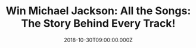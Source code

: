 ---
campaign-uuid: "c-05c3b7e9-657f-46e5-a61c-1c58147830e9"
type: "Preview"
category: "Gifts"
date: "2018-10-30T09:00:00.000Z"
end-date: "2018-11-30T23:59:00.000Z"
disable-form: false
is_promoted: false
has_entry_page: true
title: "Win Michael Jackson: All the Songs: The Story Behind Every Track!"
competition-description: "<p>If you're a MJ fan you would like to know the full story\
  \ of every single song that Michael Jackson recorded and released during his long\
  \ and remarkable solo career! We are giving away a copy of Michael Jackson: All\
  \ the Songs: The Story Behind Every Track book with fascinating stories and detailed\
  \ information on every track from the King of Pop!</p>\r\n<p>Click below for a chance\
  \ to win!</p>"
hero-header: "Win Michael Jackson: All the Songs: The Story Behind Every Track!"
terms-confirmation: "N/A"
banner-img: "https://assets.expresslyapp.com/asset-e6cf5495-d7de-494d-b707-756fd8a0b636.jpg"
logo-left-href: "aaa.nme.com"
logo-left-image: "https://assets.expresslyapp.com/asset-e75736ab-3d99-4630-bb78-ddbe5e82398c.jpg"
logo-left-title: "NME AAA"
bg-image-hero: "https://assets.expresslyapp.com/asset-97d7e38e-7c1c-4314-9670-75c87ec5e3f5.jpg"
bg-image-first: "https://assets.expresslyapp.com/asset-6ed5e16e-0f49-4e64-906d-4ccb59446c4b.jpg"
section1-content: "<p>With fascinating stories and detailed information on every track\
  \ - as well as key early songs with The Jackson Five and his legendary dance moves\
  \ and videos - All the Songs is the complete unofficial history of one of the greatest\
  \ musical legacies of all time.</p>\r\n<p>Arranged chronologically by album, expert\
  \ authors Lecocq and Allard explore the details behind early hits such as ABC and\
  \ I Want You Back, to solo masterpieces such as Don't Stop 'Til You Get Enough,\
  \ Billie Jean, Beat It, Smooth Criminal, Black or White, This Is It and more - including\
  \ outtakes, duets and rare tracks.</p>\r\n<p>Enter the form below for a chance to\
  \ win and explore the magic behind the King of Pop's music with this in-depth, captivating\
  \ book! Good luck!</p>"
entry-title: "Win Michael Jackson: All the Songs: The Story Behind Every Track!"
entry-content: "Enter the draw to win Michael Jackson: All the Songs: The Story Behind\
  \ Every Track by completing the form below before 23:59 on 30th of November 2018."
has-winner: false
prize-description: "Michael Jackson: All the Songs: The Story Behind Every Track book."
special-conditions: "Multiple entries are allowed up to one every day.\r\nThis competition\
  \ is also available on: http://club.expressly.io/competitons/michael-jackson-all-the-songs-book-giveaway"
---
